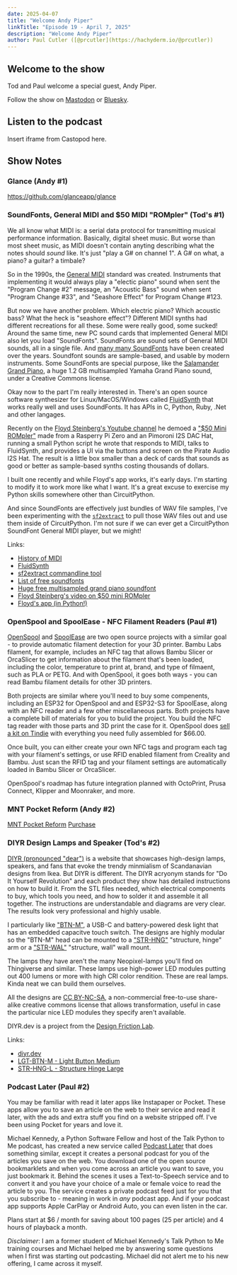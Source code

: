 ```yaml
---
date: 2025-04-07
title: "Welcome Andy Piper"
linkTitle: "Episode 19 - April 7, 2025"
description: "Welcome Andy Piper"
author: Paul Cutler ([@prcutler](https://hachyderm.io/@prcutler))
---
```


## Welcome to the show

Tod and Paul welcome a special guest, Andy Piper.

Follow the show on [Mastodon](https://www.circuitpythonshow.com/@thebootloader/follow) or [Bluesky](https://bsky.app/profile/thebootloader.net).

## Listen to the podcast

Insert iframe from Castopod here.

## Show Notes

### Glance (Andy #1)

https://github.com/glanceapp/glance

### SoundFonts, General MIDI and $50 MIDI "ROMpler" (Tod's #1)

We all know what MIDI is: a serial data protocol for transmitting musical performance
information.  Basically, digital sheet music. But worse than most sheet music, as MIDI
doesn't contain anyting describing what the notes should *sound* like.
It's just "play a G# on channel 1". A G# on what, a piano? a guitar? a timbale?

So in the 1990s, the [General MIDI](https://en.wikipedia.org/wiki/General_MIDI)
standard was created. Instruments that implementing it would always play a
"electic piano" sound when sent the "Program Change #2" message, an "Acoustic Bass"
sound when sent "Program Change #33", and "Seashore Effect" for Program Change #123.

But now we have another problem. Which electric piano? Which acoustic bass?
What the heck is "seashore effect"?
Different MIDI synths had different recreations for all these.
Some were really good, some sucked!  Around the same time, new PC sound
cards that implemented General MIDI also let you load "SoundFonts".
SoundFonts are sound sets of General MIDI sounds, all in a single file.
And [many many SoundFonts]((https://musical-artifacts.com/artifacts?formats=sf2&tags=soundfont))
have been created over the years.  Soundfont sounds are sample-based,
and usable by modern instruments.  Some SoundFonts are special
purpose, like the [Salamander Grand Piano](https://sfzinstruments.github.io/pianos/salamander/),
a huge 1.2 GB multisampled Yamaha Grand Piano sound, under a Creative Commons license.

Okay now to the part I'm really interested in.  There's an open source
software synthesizer for Linux/MacOS/Windows called [FluidSynth](https://www.fluidsynth.org/)
that works really well and uses SoundFonts. It has APIs in C, Python,
Ruby, .Net and other langages.

Recently on the [Floyd Steinberg's Youtube channel](https://www.youtube.com/@mr_floydst)
he demoed a ["$50 Mini ROMpler"](https://www.youtube.com/watch?v=2HWTC6XzUw8)
made from a Rasperry Pi Zero and an Pimoroni I2S DAC Hat,
running a small Python script he wrote that responds to MIDI, talks to FluidSynth,
and provides a UI via the buttons and screen on the Pirate Audio I2S Hat.
The result is a little box smaller than a deck of cards that sounds as good
or better as sample-based synths costing thousands of dollars.

I built one recently and while Floyd's app works, it's early days.
I'm starting to modify it to work more like what I want.
It's a great excuse to exercise my Python skills somewhere other than CircuitPython.

And since SoundFonts are effectively just bundles of WAV file samples, I've been
experimenting with the [`sf2extract`](https://manpages.ubuntu.com/manpages/jammy/man1/sf2extract.1.html)
to pull those WAV files out and use them inside of CircuitPython. I'm not sure
if we can ever get a CircuitPython SoundFont General MIDI player, but we might!

Links:
- [History of MIDI](https://www.musicradar.com/news/tech/30-years-of-midi-a-brief-history-568009)
- [FluidSynth](https://www.fluidsynth.org/)
- [sf2extract commandline tool](https://manpages.ubuntu.com/manpages/jammy/man1/sf2extract.1.html)
- [List of free soundfonts](https://musical-artifacts.com/artifacts?formats=sf2&tags=soundfont)
- [Huge free multisampled grand piano soundfont](https://sfzinstruments.github.io/pianos/salamander/)
- [Floyd Steinberg's video on $50 mini ROMpler](https://www.youtube.com/watch?v=2HWTC6XzUw8)
- [Floyd's app (in Python!)](https://github.com/mrfloydst/midifileplayer/)

### OpenSpool and SpoolEase - NFC Filament Readers (Paul #1)

[OpenSpool](https://github.com/spuder/OpenSpool) and [SpoolEase](https://github.com/yanshay/SpoolEase) are two open source
projects with a similar goal - to provide automatic filament detection for your 3D printer.  Bambu Labs filament, for example, includes
an NFC tag that allows Bambu Slicer or OrcaSlicer to get information about the filament that's been loaded, including the color,
temperature to print at, brand, and type of filmaent, such as PLA or PETG.  And with OpenSpool, it goes both ways - you can read Bambu
filament details for other 3D printers.

Both projects are similar where you'll need to buy some compenents, including an ESP32 for OpenSpool and and ESP32-S3 for SpoolEase,
along with an NFC reader and a few other miscellaneous parts.  Both projects have a complete bill of materials for you to bulid the project.
You build the NFC tag reader with those parts and 3D print the case  for it. OpenSpool does
[sell a kit on Tindie](https://www.tindie.com/products/spuder/openspool-mini/) with everything you need fully assembled for $66.00.

Once built, you can either create your own NFC tags and program each tag with your filament's settings, or use RFID enabled filament
from Creality and Bambu.  Just scan the RFID tag and your filament settings are automatically loaded in Bambu Slicer or OrcaSlicer.

OpenSpool's roadmap has future integration planned with OctoPrint, Prusa Connect, Klipper and Moonraker, and more.

### MNT Pocket Reform (Andy #2)

[MNT Pocket Reform](https://www.crowdsupply.com/mnt/pocket-reform)
[Purchase](https://shop.mntre.com/products/mnt-pocket-reform)

### DIYR Design Lamps and Speaker (Tod's #2)

[DIYR (pronounced "dear")](https://diyr.dev/products/) is a website that showcases
high-design lamps, speakers, and fans that evoke the trendy minmialism of
Scandanavian designs from Ikea. But DIYR is different. The DIYR acryonym stands for
"Do It Yourself Revolution" and each product they show has detailed
instructions on how to build it. From the STL files needed,
which electrical components to buy, which tools you need,
and how to solder it and assemble it all together.
The instructions are understandable and diagrams are very clear.
The results look very professional and highly usable.

I particularly like ["BTN-M"](https://diyr.dev/collections/lights/desk-lights/),
a USB-C and battery-powered desk light that has an embedded capacitve touch switch.
The designs are highly modular so the "BTN-M" head can be mounted to a
["STR-HNG"](https://diyr.dev/instructions/STR-HNG-L) "structure, hinge" arm or a
["STR-WAL"](https://diyr.dev/instructions/STR-WAL-L) "structure, wall" wall mount.

The lamps they have aren't the many Neopixel-lamps you'll find on Thingiverse and similar.
These lamps use high-power LED modules putting out 400 lumens or more
with high CRI color rendition. These are real lamps.  Kinda neat we can build them ourselves.

All the designs are [CC BY-NC-SA](https://creativecommons.org/licenses/by-nc-sa/4.0/),
a non-commercial free-to-use share-alike creative commons license that allows transformation,
useful in case the particular nice LED modules they specify aren't available.

DIYR.dev is a project from the [Design Friction Lab](https://designfrictionlab.com/).

Links:
- [diyr.dev](https://diyr.dev/)
- [LGT-BTN-M - Light Button Medium](https://diyr.dev/instructions/LGT-BTN-M)
- [STR-HNG-L - Structure Hinge Large](https://diyr.dev/instructions/STR-HNG-L)

### Podcast Later (Paul #2)

You may be familiar with read it later apps like Instapaper or Pocket.  These apps allow you to save an article on
the web to their service and read it later, with the ads and extra stuff you find on a website stripped off.  I've been
using Pocket for years and love it.

Michael Kennedy, a Python Software Fellow and host of the Talk Python to Me podcast, has created a new service called
[Podcast Later](https://podcastlater.com) that does something similar, except it creates a personal podcast for you
of the articles you save on the web. You download one of the open source bookmarklets and when you come across an
article you want to save, you just bookmark it.  Behind the scenes it uses a Text-to-Speech service and to convert it
and you have your choice of a male or female voice to read the article to you.  The service creates a private podcast
feed just for you that you subscribe to - meaning in work in *any* podcast app.  And if your podcast app supports
Apple CarPlay or Android Auto, you can even listen in the car.

Plans start at $6 / month for saving about 100 pages (25 per article) and 4 hours of playback a month.

*Disclaimer*: I am a former student of Michael Kennedy's Talk Python to Me training courses and Michael helped me
by answering some questions when I first was starting out podcasting.  Michael did not alert me to his new offering,
I came across it myself.
